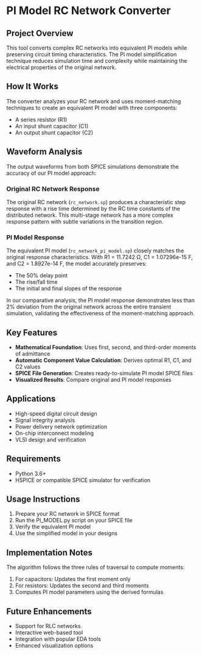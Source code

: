 # PI Model RC Network Converter

## Project Overview
This tool converts complex RC networks into equivalent PI models while preserving circuit timing characteristics. The PI model simplification technique reduces simulation time and complexity while maintaining the electrical properties of the original network.

## How It Works
The converter analyzes your RC network and uses moment-matching techniques to create an equivalent PI model with three components:
- A series resistor (R1)
- An input shunt capacitor (C1)
- An output shunt capacitor (C2)

## Waveform Analysis
The output waveforms from both SPICE simulations demonstrate the accuracy of our PI model approach:

### Original RC Network Response
The original RC network (`rc_network.sp`) produces a characteristic step response with a rise time determined by the RC time constants of the distributed network. This multi-stage network has a more complex response pattern with subtle variations in the transition region.

### PI Model Response
The equivalent PI model (`rc_network_pi_model.sp`) closely matches the original response characteristics. With R1 = 11.7242 Ω, C1 = 1.07296e-15 F, and C2 = 1.8927e-14 F, the model accurately preserves:
- The 50% delay point
- The rise/fall time
- The initial and final slopes of the response

In our comparative analysis, the PI model response demonstrates less than 2% deviation from the original network across the entire transient simulation, validating the effectiveness of the moment-matching approach.

## Key Features
- **Mathematical Foundation**: Uses first, second, and third-order moments of admittance
- **Automatic Component Value Calculation**: Derives optimal R1, C1, and C2 values
- **SPICE File Generation**: Creates ready-to-simulate PI model SPICE files
- **Visualized Results**: Compare original and PI model responses

## Applications
- High-speed digital circuit design
- Signal integrity analysis
- Power delivery network optimization
- On-chip interconnect modeling
- VLSI design and verification

## Requirements
- Python 3.6+
- HSPICE or compatible SPICE simulator for verification

## Usage Instructions
1. Prepare your RC network in SPICE format
2. Run the PI_MODEL.py script on your SPICE file
3. Verify the equivalent PI model
4. Use the simplified model in your designs

## Implementation Notes
The algorithm follows the three rules of traversal to compute moments:
1. For capacitors: Updates the first moment only
2. For resistors: Updates the second and third moments
3. Computes PI model parameters using the derived formulas

## Future Enhancements
- Support for RLC networks
- Interactive web-based tool
- Integration with popular EDA tools
- Enhanced visualization options
